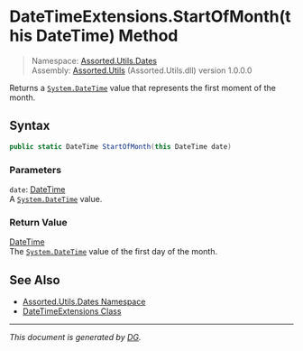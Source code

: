 ﻿# DateTimeExtensions.StartOfMonth(this DateTime) Method

> Namespace: [Assorted.Utils.Dates](_toc.Assorted.Utils.md#Assorted.Utils.Dates%20Namespace)\
> Assembly: [Assorted.Utils](_toc.Assorted.Utils.md) (Assorted.Utils.dll) version 1.0.0.0

Returns a [`System.DateTime`](https://docs.microsoft.com/en-us/dotnet/api/system.datetime) value that represents the first moment of the month.

## Syntax

```csharp
public static DateTime StartOfMonth(this DateTime date)
```

### Parameters

`date`: [DateTime](https://docs.microsoft.com/en-us/dotnet/api/system.datetime)\
A [`System.DateTime`](https://docs.microsoft.com/en-us/dotnet/api/system.datetime) value.

### Return Value

[DateTime](https://docs.microsoft.com/en-us/dotnet/api/system.datetime)\
The [`System.DateTime`](https://docs.microsoft.com/en-us/dotnet/api/system.datetime) value of the first day of the month.

## See Also

- [Assorted.Utils.Dates Namespace](_toc.Assorted.Utils.md#Assorted.Utils.Dates%20Namespace)
- [DateTimeExtensions Class](Assorted.Utils.Dates.DateTimeExtensions.md)

---

_This document is generated by [DG](https://github.com/Khojasteh/dg)._
